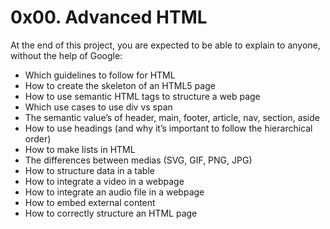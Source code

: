 <h1>0x00. Advanced HTML</h1>
At the end of this project, you are expected to be able to explain to anyone, without the help of Google:
<br>
<ul>
  <li>Which guidelines to follow for HTML</li>
  <li>How to create the skeleton of an HTML5 page</li>
  <li>How to use semantic HTML tags to structure a web page</li>
  <li>Which use cases to use div vs span</li>
  <li>The semantic value’s of header, main, footer, article, nav, section, aside</li>
  <li>How to use headings (and why it’s important to follow the hierarchical order)</li>
  <li>How to make lists in HTML</li>
  <li>The differences between medias (SVG, GIF, PNG, JPG)</li>
  <li>How to structure data in a table</li>
  <li>How to integrate a video in a webpage</li>
  <li>How to integrate an audio file in a webpage</li>
  <li>How to embed external content</li>
  <li>How to correctly structure an HTML page</li>
</ul>
